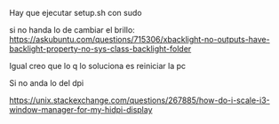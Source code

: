 Hay que ejecutar setup.sh con sudo

si no handa lo de cambiar el brillo:
https://askubuntu.com/questions/715306/xbacklight-no-outputs-have-backlight-property-no-sys-class-backlight-folder

Igual creo que lo q lo soluciona es reiniciar la pc

Si no anda lo del dpi

https://unix.stackexchange.com/questions/267885/how-do-i-scale-i3-window-manager-for-my-hidpi-display
